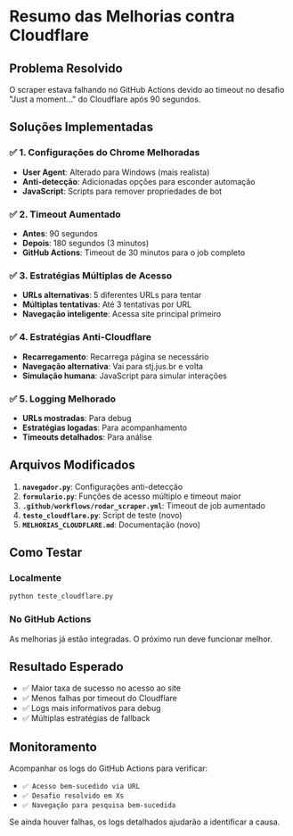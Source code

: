 # Resumo das Melhorias contra Cloudflare

## Problema Resolvido
O scraper estava falhando no GitHub Actions devido ao timeout no desafio "Just a moment..." do Cloudflare após 90 segundos.

## Soluções Implementadas

### ✅ 1. Configurações do Chrome Melhoradas
- **User Agent**: Alterado para Windows (mais realista)
- **Anti-detecção**: Adicionadas opções para esconder automação
- **JavaScript**: Scripts para remover propriedades de bot

### ✅ 2. Timeout Aumentado
- **Antes**: 90 segundos
- **Depois**: 180 segundos (3 minutos)
- **GitHub Actions**: Timeout de 30 minutos para o job completo

### ✅ 3. Estratégias Múltiplas de Acesso
- **URLs alternativas**: 5 diferentes URLs para tentar
- **Múltiplas tentativas**: Até 3 tentativas por URL
- **Navegação inteligente**: Acessa site principal primeiro

### ✅ 4. Estratégias Anti-Cloudflare
- **Recarregamento**: Recarrega página se necessário
- **Navegação alternativa**: Vai para stj.jus.br e volta
- **Simulação humana**: JavaScript para simular interações

### ✅ 5. Logging Melhorado
- **URLs mostradas**: Para debug
- **Estratégias logadas**: Para acompanhamento
- **Timeouts detalhados**: Para análise

## Arquivos Modificados

1. **`navegador.py`**: Configurações anti-detecção
2. **`formulario.py`**: Funções de acesso múltiplo e timeout maior
3. **`.github/workflows/rodar_scraper.yml`**: Timeout de job aumentado
4. **`teste_cloudflare.py`**: Script de teste (novo)
5. **`MELHORIAS_CLOUDFLARE.md`**: Documentação (novo)

## Como Testar

### Localmente
```bash
python teste_cloudflare.py
```

### No GitHub Actions
As melhorias já estão integradas. O próximo run deve funcionar melhor.

## Resultado Esperado

- ✅ Maior taxa de sucesso no acesso ao site
- ✅ Menos falhas por timeout do Cloudflare
- ✅ Logs mais informativos para debug
- ✅ Múltiplas estratégias de fallback

## Monitoramento

Acompanhar os logs do GitHub Actions para verificar:
- `✅ Acesso bem-sucedido via URL`
- `✅ Desafio resolvido em Xs`
- `✅ Navegação para pesquisa bem-sucedida`

Se ainda houver falhas, os logs detalhados ajudarão a identificar a causa.
